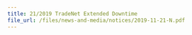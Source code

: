 ```yaml
---
title: 21/2019 TradeNet Extended Downtime 
file_url: /files/news-and-media/notices/2019-11-21-N.pdf
---
```

